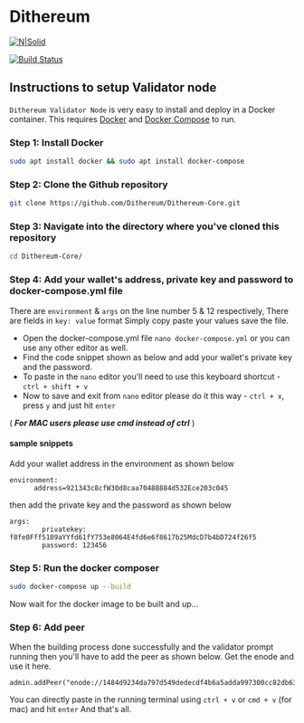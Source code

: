 # Dithereum

[![N|Solid](https://dithereum.org/assets/images/DithereumIcon-White.png)](https://dithereum.org)



[![Build Status](https://travis-ci.org/joemccann/dillinger.svg?branch=master)](https://dithereum.org)

## Instructions to setup Validator node

`Dithereum Validator Node` is very easy to install and deploy in a Docker container. This requires [Docker](https://docs.docker.com/engine/install/) and [Docker Compose](https://docs.docker.com/compose/install/) to run. 

### Step 1: Install Docker
```sh
sudo apt install docker && sudo apt install docker-compose
```

### Step 2: Clone the Github repository

```sh
git clone https://github.com/Dithereum/Dithereum-Core.git
```

### Step 3: Navigate into the directory where you've cloned this repository

```sh
cd Dithereum-Core/
```

### Step 4: Add your wallet's address, private key and password to docker-compose.yml file
There are `environment` & `args` on the line number 5 & 12 respectively, There are fields in `key: value` format
Simply copy paste your values save the file. 

- Open the docker-compose.yml file `nano docker-compose.yml` or you can use any other editor as well.
- Find the code snippet shown as below and add your wallet's private key and the password. 
- To paste in the `nano` editor you'll need to use this keyboard shortcut - `ctrl + shift + v`
- Now to save and exit from `nano` editor please do it this way - `ctrl + x`, press `y` and just hit `enter`

( ***For MAC users please use cmd instead of ctrl*** )

#### sample snippets
Add your wallet address in the environment as shown below
```
environment:
      address=921343c8cfW30d8caa70488884d532Ece203c045
```

then add the private key and the password as shown below
```
args:
        privatekey: f8fe0Fff5189aYYfd61fY753e8064E4fd6e6f8617b25MdcD7b4bD724f26f5
        password: 123456
```

### Step 5: Run the docker composer

```sh
sudo docker-compose up --build
```

Now wait for the docker image to be built and up...

### Step 6: Add peer
When the building process done successfully and the validator prompt running then you'll have to add the peer
as shown below. Get the enode and use it here.

```
admin.addPeer("enode://1484d9234da797d549dedecdf4b6a5adda997300cc82db630448aef12d102c2035ccc2f562624538bfa71555134e1c3c3c38df86d949e3249fee4a53ee476c66@157.245.95.240:32668")
```

You can directly paste in the running terminal using `ctrl + v` or `cmd + v` (for mac) and hit `enter`
And that's all.
